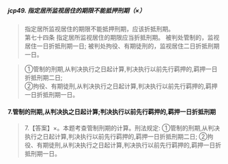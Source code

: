##### jcp49. 指定居所监视居住的期限不能抵押刑期（×）
>   指定居所监视居住的期限不能抵押刑期，应该折抵刑期。   
>   第七十四条 指定居所监视居住的期限应当折抵刑期。
被判处管制的，监视居住一日折抵刑期一日;
被判处拘役、有期徒刑的，监视居住二日折抵刑期一日。

>   ①管制的刑期,从判决执行之日起计算,判决执行以前先行羁押的,羁押一日折抵刑期二日;     
    ②拘役、有期徒刑,从判决执行之日起计算,判决执行以前先行羁押的,羁押一日折抵刑期一日。     
    
#### 7.管制的刑期,从判决执之日起计算;判决执行以前先行羁押的,羁押一日折抵刑期
>   7.【答案】×。本题考查管制刑期的计算。刑法规定:
    ①管制的刑期,从判决执行之日起计算,判决执行以前先行羁押的,羁押一日折抵刑期二日;
    ②拘役、有期徒刑,从判决执行之日起计算,判决执行以前先行羁押的,羁押一日折抵刑期一日。














